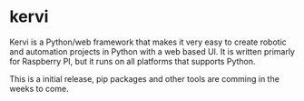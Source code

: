 # kervi
Kervi is a Python/web framework that makes it very easy to create robotic and automation projects in Python with a web based UI.
It is written primarly for Raspberry PI, but it runs on all platforms that supports Python. 


This is a initial release, pip packages and other tools are comming in the weeks to come.
